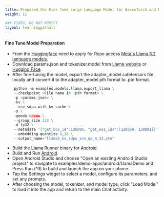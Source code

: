 ```yaml
---
title: Prepared the Fine Tune Large Language Model for ExecuTorch and Mobile Deployment 
weight: 11 

### FIXED, DO NOT MODIFY
layout: learningpathall
---
```


####  Fine Tune Model Preparation

- From the [Huggingface](https://huggingface.co/) need to apply for Repo access [Meta's Llama 3.2 language models](https://huggingface.co/meta-llama/Llama-3.2-1B).
-   Download params.json and tokenizer.model from [Llama website](https://www.llama.com/llama-downloads/) or [Hugging Face](https://huggingface.co/meta-llama/Llama-3.2-1B). 
-   After fine-tuning the model, export the adapter_model.safetensors file locally and convert it to the adapter_model.pth format to .pte format.

```python
	python -m examples.models.llama.export_llama \
    --checkpoint <File name in .pth formet> \
	-p <params.json> \
	-kv \
	--use_sdpa_with_kv_cache \
	-X \
	-qmode 8da4w \
	--group_size 128 \
	-d fp32 \
	--metadata '{"get_bos_id":128000, "get_eos_ids":[128009, 128001]}' \
	--embedding-quantize 4,32 \
	--output_name="llama3_kv_sdpa_xnn_qe_4_32.pte"
```

-	Build the Llama Runner binary for [Android](https://learn.arm.com/learning-paths/mobile-graphics-and-gaming/build-llama3-chat-android-app-using-executorch-and-xnnpack/5-run-benchmark-on-android/).
-	Build and Run [Android](https://learn.arm.com/learning-paths/mobile-graphics-and-gaming/build-llama3-chat-android-app-using-executorch-and-xnnpack/6-build-android-chat-app/).
-	Open Android Studio and choose "Open an existing Android Studio project" to navigate to examples/demo-apps/android/LlamaDemo and Press Run (^R) to build and launch the app on your phone.
-	Tap the Settings widget to select a model, configure its parameters, and set any prompts.
-	After choosing the model, tokenizer, and model type, click "Load Model" to load it into the app and return to the main Chat activity.